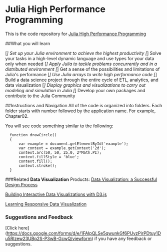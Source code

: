 # Julia High Performance Programming
This is the code repository for [Julia High Performance Programming]()

##What you will learn

[*] Set up your Julia environment to achieve the highest productivity
[*] Solve your tasks in a high-level dynamic language and use types for your data only when needed
[*] Apply Julia to tackle problems concurrently and in a distributed environment
[*] Get a sense of the possibilities and limitations of Julia's performance
[*] Use Julia arrays to write high performance code
[*] Build a data science project through the entire cycle of ETL, analytics, and data visualization
[*] Display graphics and visualizations to carry out modeling and simulation in Julia
[*] Develop your own packages and contribute to the Julia Community


##Instructions and Navigation
All of the code is organized into folders. Each folder starts with number followed by the application name. For example, Chapter02.

You will see code something similar to the following:

```
  function drawCircle()
  {
	  var example = document.getElementById('example');
	  var context = example.getContext('2d');
	  context.arc(50, 50, 25,0, 2*Math.PI);
	  context.fillStyle = 'blue';
	  context.fill();
	  context.stroke();
  } 
```

###Related **Data Visualization** Products:
[Data Visualization: a Successful Design Process](https://www.packtpub.com/big-data-and-business-intelligence/data-visualization-successful-design-process?utm_source=github&utm_medium=repository&utm_campaign=9781849693462)

[Building Interactive Data Visualizations with D3.js](https://www.packtpub.com/web-development/building-interactive-data-visualizations-d3js-video?utm_source=github&utm_medium=repository&utm_campaign=9781783283736)

[Learning Responsive Data Visualization](https://www.packtpub.com/web-development/learning-responsive-data-visualization?utm_source=github&utm_medium=repository&utm_campaign=9781785883781)


### Suggestions and Feedback
[Click here] (https://docs.google.com/forms/d/e/1FAIpQLSe5qwunkGf6PUvzPirPDtuy1Du5Rlzew23UBp2S-P3wB-GcwQ/viewform) if you have any feedback or suggestions.
